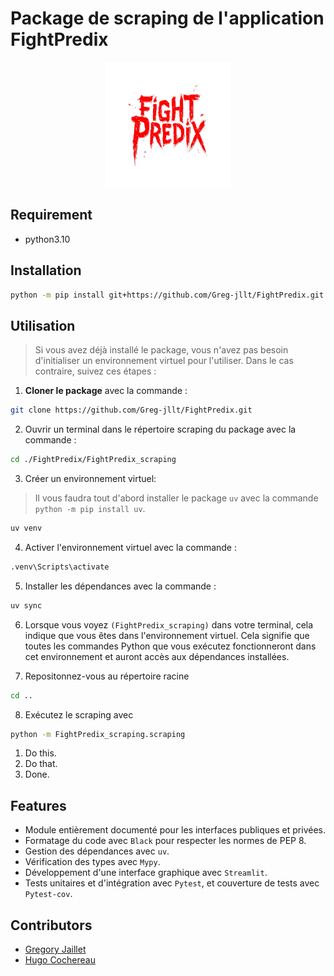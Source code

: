 # Package de scraping de l'application FightPredix

<p align="center">
  <img src="FightPredixApp/img/logo_readme.png" alt="Logo de mon projet" width="200" height="200">
</p>

## Requirement

- python3.10

## Installation

```bash
python -m pip install git+https://github.com/Greg-jllt/FightPredix.git
```

## Utilisation

> Si vous avez déjà installé le package, vous n'avez pas besoin d'initialiser un environnement virtuel pour l'utiliser.
Dans le cas contraire, suivez ces étapes :

1. **Cloner le package** avec la commande :

```bash
git clone https://github.com/Greg-jllt/FightPredix.git
```

2. Ouvrir un terminal dans le répertoire scraping du package avec la commande :

```bash
cd ./FightPredix/FightPredix_scraping
```

3. Créer un environnement virtuel:

> Il vous faudra tout d'abord installer le package `uv` avec la commande `python -m pip install uv`.

```bash
uv venv
```

4. Activer l'environnement virtuel avec la commande :

```bash
.venv\Scripts\activate
```

5. Installer les dépendances avec la commande :

```bash
uv sync
```

6. Lorsque vous voyez `(FightPredix_scraping)` dans votre terminal, cela indique que vous êtes dans l'environnement virtuel.
Cela signifie que toutes les commandes Python que vous exécutez fonctionneront dans cet environnement et auront accès aux dépendances installées.

7. Repositonnez-vous au répertoire racine

```bash
cd ..
```

8. Exécutez le scraping avec

```bash
python -m FightPredix_scraping.scraping
```

1. Do this.
2. Do that.
3. Done.

## Features

- Module entièrement documenté pour les interfaces publiques et privées.
- Formatage du code avec `Black` pour respecter les normes de PEP 8.
- Gestion des dépendances avec `uv`.
- Vérification des types avec `Mypy`.
- Développement d'une interface graphique avec `Streamlit`.
- Tests unitaires et d'intégration avec `Pytest`, et couverture de tests avec `Pytest-cov`.

## Contributors

- [Gregory Jaillet](https://github.com/Greg-jllt)
- [Hugo Cochereau](https://github.com/hugocoche)
